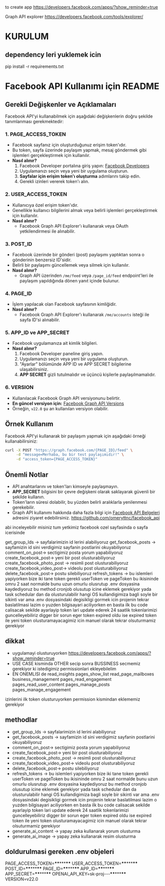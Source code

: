 to create app
https://developers.facebook.com/apps/?show_reminder=true

Graph API explorer
https://developers.facebook.com/tools/explorer/

# KURULUM

## dependency leri yuklemek icin

pip install -r requirements.txt

# Facebook API Kullanımı için README

## Gerekli Değişkenler ve Açıklamaları

Facebook API'yi kullanabilmek için aşağıdaki değişkenlerin doğru şekilde tanımlanması gerekmektedir:

### 1. **PAGE_ACCESS_TOKEN**

- Facebook sayfanız için oluşturduğunuz erişim token'ıdır.
- Bu token, sayfa üzerinde paylaşım yapmak, mesaj göndermek gibi işlemleri gerçekleştirmek için kullanılır.
- **Nasıl alınır?**
  1.  Facebook Developer portalına giriş yapın: [Facebook Developers](https://developers.facebook.com/)
  2.  Uygulamanızı seçin veya yeni bir uygulama oluşturun.
  3.  **Sayfalar için erişim token'ı oluşturma** adımlarını takip edin.
  4.  Gerekli izinleri vererek token'ı alın.

### 2. **USER_ACCESS_TOKEN**

- Kullanıcıya özel erişim token'ıdır.
- Genellikle kullanıcı bilgilerini almak veya belirli işlemleri gerçekleştirmek için kullanılır.
- **Nasıl alınır?**
  - Facebook Graph API Explorer'ı kullanarak veya OAuth yetkilendirmesi ile alınabilir.

### 3. **POST_ID**

- Facebook üzerinde bir gönderi (post) paylaşımı yaptıktan sonra o gönderinin benzersiz ID'sidir.
- Belirli bir paylaşımı güncellemek veya silmek için kullanılır.
- **Nasıl alınır?**
  - Graph API üzerinden `/me/feed` veya `/page_id/feed` endpoint'leri ile paylaşım yapıldığında dönen yanıt içinde bulunur.

### 4. **PAGE_ID**

- İşlem yapılacak olan Facebook sayfasının kimliğidir.
- **Nasıl alınır?**
  - Facebook Graph API Explorer'ı kullanarak `/me/accounts` isteği ile sayfa ID'si alınabilir.

### 5. **APP_ID ve APP_SECRET**

- Facebook uygulamanıza ait kimlik bilgileri.
- **Nasıl alınır?**
  1.  Facebook Developer paneline giriş yapın.
  2.  Uygulamanızı seçin veya yeni bir uygulama oluşturun.
  3.  "Ayarlar" bölümünde APP ID ve APP SECRET bilgilerine ulaşabilirsiniz.
  4.  **APP SECRET** gizli tutulmalıdır ve üçüncü kişilerle paylaşılmamalıdır.

### 6. **VERSION**

- Kullanılacak Facebook Graph API versiyonunu belirtir.
- **En güncel versiyon için:** [Facebook Graph API Versions](https://developers.facebook.com/docs/graph-api/changelog)
- Örneğin, `v22.0` şu an kullanılan versiyon olabilir.

## Örnek Kullanım

Facebook API'yi kullanarak bir paylaşım yapmak için aşağıdaki örneği kullanabilirsiniz:

```bash
curl -X POST "https://graph.facebook.com/{PAGE_ID}/feed" \
     -d "message=Merhaba, bu bir test paylaşımıdır!" \
     -d "access_token={PAGE_ACCESS_TOKEN}"
```

## Önemli Notlar

- API anahtarlarını ve token'ları kimseyle paylaşmayın.
- **APP_SECRET** bilgisini bir çevre değişkeni olarak saklayarak güvenli bir şekilde kullanın.
- Token'ların süresi dolabilir, bu yüzden belirli aralıklarla yenilenmesi gerekebilir.
- Graph API kullanımı hakkında daha fazla bilgi için [Facebook API Belgeleri](https://developers.facebook.com/docs/) adresini ziyaret edebilirsiniz.
  https://github.com/omeryttnc/facebook_api

abi inceleyebilir misiniz tum yetkimiz facebook ozel sayfasinda o sayfa icerisinde

get_group_Ids -> sayfalarimizin id lerini alabiliyoruz
get_facebook_posts -> sayfamizin id sini verdigimiz sayfanin postlarini okuyabiliyoruz
comment_on_post-> sectigimiz posta yorum yapabiliyoruz
create_facebook_post-> yeni bir post olusturabiliyoruz
create_facebook_photo_post -> resimli post olusturabiliyoruz
create_facebook_video_post-> videolu post olusturabiliyoruz
delete_facebook_post-> postu silebiliyoruz
refresh_tokens -> bu islemleri yapiyorken bize iki tane token gerekli userToken ve pageToken bu ikisininde omru 2 saat normalde bunu uzun omurlu olusrutup .env dosyasina kaydediyoruz bu method cronjob olusutup icine eklemek gerekiyor yada task schedular dan da olusturulabilir hangi OS kullandigimiza bagli soyle bir sikinti var ama .env dosyasindaki degisikligi gormek icin projenin tekrar baslatilmasi lazim o yuzden bilgisayari aciliyorken en basta ilk bu code calisacak sekilde ayarlayip token lari update ederek 24 saatlik tokenlarimizi guncelleyebiliriz digger bir sorun eger token expired oldu ise expired token ile yeni token olusturamayacagimiz icin manuel olarak tekrar olsuturmamiz gerekiyor

## dikkat

- uygulamayi olusturuyorken https://developers.facebook.com/apps/?show_reminder=true
- USE CASE kisminda OTHER secip sonra BUSSINESS secmemiz gerekiyor ki istedigimiz permissionlari ekleyebilelim
- EN ONEMLISI de
  read_insights
  pages_show_list
  read_page_mailboxes
  business_management
  pages_read_engagement
  pages_read_user_content
  pages_manage_posts
  pages_manage_engagement

izinlerini ilk token olusturuyorken permission kismindan eklememiz gerekiyor

## methodlar

- get_group_Ids -> sayfalarimizin id lerini alabiliyoruz
- get_facebook_posts -> sayfamizin id sini verdigimiz sayfanin postlarini okuyabiliyoruz
- comment_on_post-> sectigimiz posta yorum yapabiliyoruz
- create_facebook_post-> yeni bir post olusturabiliyoruz
- create_facebook_photo_post -> resimli post olusturabiliyoruz
- create_facebook_video_post-> videolu post olusturabiliyoruz
- delete_facebook_post-> postu silebiliyoruz
- refresh_tokens -> bu islemleri yapiyorken bize iki tane token gerekli userToken ve pageToken bu ikisininde omru 2 saat normalde bunu uzun omurlu olusrutup .env dosyasina kaydediyoruz bu method cronjob olusutup icine eklemek gerekiyor yada task schedular dan da olusturulabilir hangi OS kullandigimiza bagli soyle bir sikinti var ama .env dosyasindaki degisikligi gormek icin projenin tekrar baslatilmasi lazim o yuzden bilgisayari aciliyorken en basta ilk bu code calisacak sekilde ayarlayip token lari update ederek 24 saatlik tokenlarimizi guncelleyebiliriz digger bir sorun eger token expired oldu ise expired token ile yeni token olusturamayacagimiz icin manuel olarak tekrar olsuturmamiz gerekiyor
- generate_ai_content -> yapay zeka kullanarak yorum olusturma
- generate_ai_image -> yapay zeka kullanarak resim olusturma

## doldurulmasi gereken .env objeleri

PAGE_ACCESS_TOKEN=**********\*\***********\*\*\***********\*\***********
USER_ACCESS_TOKEN=**********\*\***********\*\*\***********\*\***********
POST_ID=**********\*\***********\*\*\***********\*\***********
PAGE_ID=**********\*\***********\*\*\***********\*\***********
APP_ID=**********\*\***********\*\*\***********\*\***********
APP_SECRET=**********\*\***********\*\*\***********\*\***********
OPENAI_API_KEY=sk-proj---**********\*\***********\*\*\***********\*\***********
VERSION=v22.0
